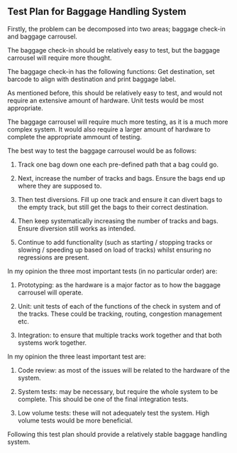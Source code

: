 Test Plan for Baggage Handling System
-------------------------------------

Firstly, the problem can be decomposed into two areas; baggage check-in and baggage carrousel.

The baggage check-in should be relatively easy to test, but the baggage carrousel will require more thought.

The baggage check-in has the following functions:
Get destination, set barcode to align with destination and print baggage label.

As mentioned before, this should be relatively easy to test, and would not require an extensive amount of hardware.
Unit tests would be most appropriate.

The baggage carrousel will require much more testing, as it is a much more complex system. It would also require a larger
amount of hardware to complete the appropriate ammount of testing.

The best way to test the baggage carrousel would be as follows:

1) Track one bag down one each pre-defined path that a bag could go.

2) Next, increase the number of tracks and bags. Ensure the bags end up where they are supposed to.

3) Then test diversions. Fill up one track and ensure it can divert bags to the empty track, but still get the bags to
    their correct destination.
    
4) Then keep systematically increasing the number of tracks and bags. Ensure diversion still works as intended.

5) Continue to add functionality (such as starting / stopping tracks or slowing / speeding up based on load of tracks)
    whilst ensuring no regressions are present.

In my opinion the three most important tests (in no particular order) are:

1) Prototyping: as the hardware is a major factor as to how the baggage carrousel will operate.

2) Unit: unit tests of each of the functions of the check in system and of the tracks. These could be tracking, routing,
    congestion management etc.
    
3) Integration: to ensure that multiple tracks work together and that both systems work together.



In my opinion the three least important test are:

1) Code review: as most of the issues will be related to the hardware of the system.

2) System tests: may be necessary, but require the whole system to be complete. This should be one of the final
    integration tests.
    
3) Low volume tests: these will not adequately test the system. High volume tests would be more beneficial.

Following this test plan should provide a relatively stable baggage handling system.
